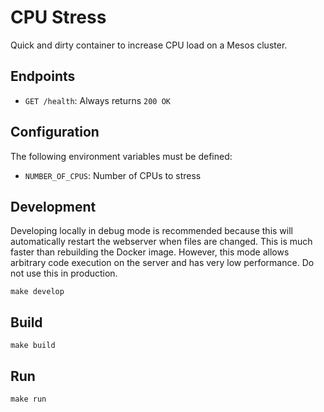 # CPU Stress

Quick and dirty container to increase CPU load on a Mesos cluster.

## Endpoints

- `GET /health`: Always returns `200 OK`

## Configuration

The following environment variables must be defined:

- `NUMBER_OF_CPUS`: Number of CPUs to stress

## Development

Developing locally in debug mode is recommended because this will automatically restart the webserver when files are changed. This is much faster than rebuilding the Docker image. However, this mode allows arbitrary code execution on the server and has very low performance. Do not use this in production.

`make develop`

## Build

`make build`

## Run

`make run`

